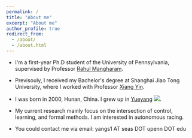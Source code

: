 ```yaml
---
permalink: /
title: "About me"
excerpt: "About me"
author_profile: true
redirect_from: 
  - /about/
  - /about.html
---
```


* I'm a first-year Ph.D student of the University of Pennsylvania, supervised by Professor [Rahul Mangharam](https://www.seas.upenn.edu/~rahulm/).

* Previsouly, I received my Bachelor's degree at Shanghai Jiao Tong University, where I worked with Professor [Xiang Yin](https://xiangyin.sjtu.edu.cn/).

* I was born in 2000, Hunan, China. I grew up in [Yueyang](https://en.wikipedia.org/wiki/Yueyang) <a href='https://shuoyang2000.github.io'  title='Home'><img src='//clustrmaps.com/map_v2.png?cl=ffffff&w=a&t=n&d=u8rjKklEflLlDJ95bBs8OTRj3QGRNt2FM-fI3LaD0nI'/></a>.

* My current research mainly focus on the intersection of control, learning, and formal methods. I am interested in autonomous racing.

* You could contact me via email: yangs1 AT seas DOT upenn DOT edu